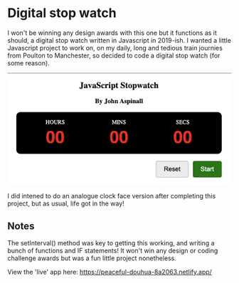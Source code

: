 # Digital stop watch

I won't be winning any design awards with this one but it functions as it should, a digital stop watch written in Javascript in 2019-ish.  I wanted a little Javascript project to work on, on my daily, long and tedious train journies from Poulton to Manchester,  so decided to code a digital stop watch (for some reason).

![Stopwatch thumbnail](img/stopwatch-thumb.png)

I did intened to do an analogue clock face version after completing this project, but as usual, life got in the way!

## Notes

The setInterval() method was key to getting this working, and writing a bunch of functions and IF statements!  It won't win any design or coding challenge awards but was a fun little project nonetheless.

View the 'live' app here: https://peaceful-douhua-8a2063.netlify.app/ 



